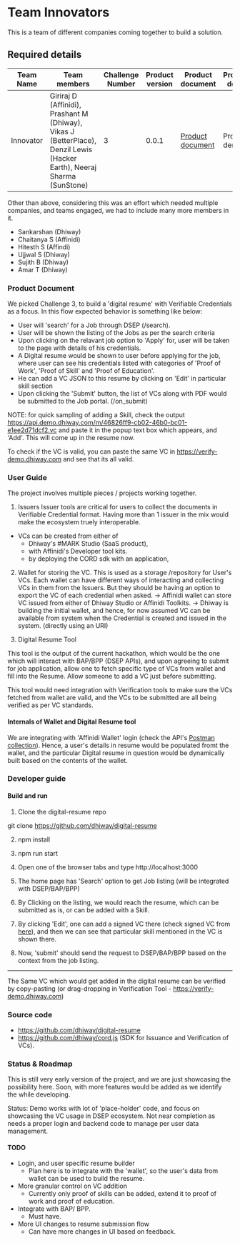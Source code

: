 # Team Innovators

This is a team of different companies coming together to build a solution.

## Required details

| Team Name | Team members | Challenge Number | Product version | Product document | Product demo | User guide | Source code | Developer guide |
|--|--|--|--|--|--|--|--|--|
| Innovator | Giriraj D (Affinidi), Prashant M (Dhiway), Vikas J (BetterPlace), Denzil Lewis (Hacker Earth), Neeraj Sharma (SunStone) | 3 | 0.0.1 | [Product document](#product-document) | Product demo | [User guide](#user-guide) | [Source code](#source-code) | [Developer guide](#developer-guide) |


Other than above, considering this was an effort which needed multiple companies, and teams engaged, we had to include many more members in it.

* Sankarshan (Dhiway)
* Chaitanya S (Affinidi)
* Hitesth S (Affindi)
* Ujjwal S (Dhiway)
* Sujith B (Dhiway)
* Amar T (Dhiway)

### Product Document

We picked Challenge 3, to build a 'digital resume' with Verifiable Credentials as a focus. In this flow expected behavior is something like below:

 - User will 'search' for a Job through DSEP (/search).
 - User will be shown the listing of the Jobs as per the search criteria
 - Upon clicking on the relavant job option to 'Apply' for, user will be taken to the page with details of his credentials.
 - A Digital resume would be shown to user before applying for the job, where user can see his credentials listed with categories of 'Proof of Work', 'Proof of Skill' and 'Proof of Education'.
 - He can add a VC JSON to this resume by clicking on 'Edit' in particular skill section
 - Upon clicking the 'Submit' button, the list of VCs along with PDF would be submitted to the Job portal. (/on_submit)

NOTE: for quick sampling of adding a Skill, check the output https://api.demo.dhiway.com/m/46826ff9-cb02-46b0-bc01-e1ee2d71dcf2.vc and paste it in the popup text box which appears, and 'Add'. This will come up in the resume now.

To check if the VC is valid, you can paste the same VC in https://verify-demo.dhiway.com and see that its all valid.


### User Guide

The project involves multiple pieces / projects working together.


1. Issuers
  Issuer tools are critical for users to collect the documents in Verifiable Credential format. Having more than 1 issuer in the mix would make the ecosystem truely interoperable.
  - VCs can be created from either of
     - Dhiway's #MARK Studio (SaaS product),
     - with Affinidi's Developer tool kits.
     - by deploying the CORD sdk with an application,

2. Wallet for storing the VC.
  This is used as a storage /repository for User's VCs. Each wallet can have different ways of interacting and collecting VCs in them from the Issuers. But they should be having an option to export the VC of each credential when asked.
  -> Affinidi wallet can store VC issued from either of Dhiway Studio or Affinidi Toolkits.
  -> Dhiway is building the initial wallet, and hence, for now assumed VC can be available from system when the Credential is created and issued in the system. (directly using an URI)

3. Digital Resume Tool

This tool is the output of the current hackathon, which would be the one which will interact with BAP/BPP (DSEP APIs), and upon agreeing to submit for job application, allow one to fetch specific type of VCs from wallet and fill into the Resume. Allow someone to add a VC just before submitting.

This tool would need integration with Verification tools to make sure the VCs fetched from wallet are valid, and the VCs to be submitted are all being verified as per VC standards.


#### Internals of Wallet and Digital Resume tool

We are integrating with 'Affinidi Wallet' login (check the API's [Postman collection](https://www.postman.com/affinididevelopers/workspace/affinidi-developers/overview)). Hence, a user's details in resume would be populated fromt the wallet, and the particular Digital resume in question would be dynamically built based on the contents of the wallet.


### Developer guide

#### Build and run

1. Clone the digital-resume repo

git clone https://github.com/dhiway/digital-resume

2. npm install

3. npm run start

4. Open one of the browser tabs and type http://localhost:3000

5. The home page has 'Search' option to get Job listing (will be integrated with DSEP/BAP/BPP)

6. By Clicking on the listing, we would reach the resume, which can be submitted as is, or can be added with a Skill.

7. By clicking 'Edit', one can add a signed VC there (check signed VC from [here](https://api.demo.dhiway.com/m/46826ff9-cb02-46b0-bc01-e1ee2d71dcf2.vc)), and then we can see that particular skill mentioned in the VC is shown there.

8. Now, 'submit' should send the request to DSEP/BAP/BPP based on the context from the job listing.

----

The Same VC which would get added in the digital resume can be verified by copy-pasting (or drag-dropping in Verification Tool - https://verify-demo.dhiway.com)


### Source code

* https://github.com/dhiway/digital-resume
* https://github.com/dhiway/cord.js (SDK for Issuance and Verification of VCs).


### Status & Roadmap

This is still very early version of the project, and we are just showcasing the possibility here. Soon, with more features would be added as we identify the while developing.

Status: Demo works with lot of 'place-holder' code, and focus on showcasing the VC usage in DSEP ecosystem. Not near completion as needs a proper login and backend code to manage per user data management.

#### TODO

* Login, and user specific resume builder
  - Plan here is to integrate with the 'wallet', so the user's data from wallet can be used to build the resume.
* More granular control on VC addition
  - Currently only proof of skills can be added, extend it to proof of work and proof of education.
* Integrate with BAP/ BPP.
  - Must have.
* More UI changes to resume submission flow
  - Can have more changes in UI based on feedback.


